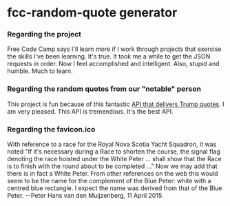 # fcc-random-quote generator

### Regarding the project
Free Code Camp says I'll learn more if I work through projects that exercise the skills I've been learning. It's true. It took me a while to get the JSON requests in order. Now I feel accomplished and intelligent. Also, stupid and humble. Much to learn.

### Regarding the random quotes from our "notable" person
This project is fun because of this fantastic [API that delivers Trump quotes](https://whatdoestrumpthink.com/api-docs/index.html). I am very pleased. This API is tremendous. It's the best API. 

### Regarding the favicon.ico
With reference to a race for the Royal Nova Scotia Yacht Squadron, it was noted "If it's necessary during a Race to shorten the course, the signal flag denoting the race hoisted under the White Peter ... shall show that the Race is to finish with the round about to be completed ..." Now we may add that there is in fact a White Peter. From other references on the web this would seem to be the name for the complement of the Blue Peter: white with a centred blue rectangle. I expect the name was derived from that of the Blue Peter. --Peter Hans van den Muijzenberg, 11 April 2015